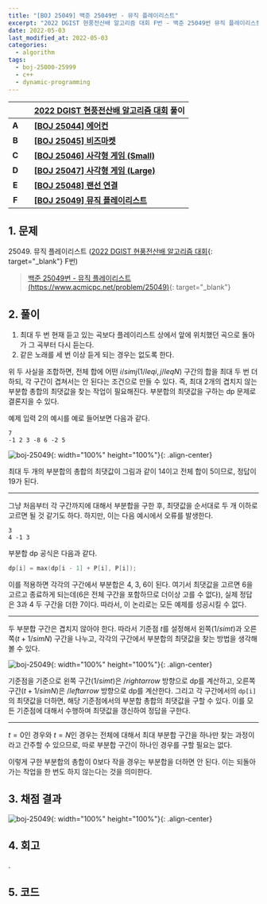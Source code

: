 ```yaml
---
title: "[BOJ 25049] 백준 25049번 - 뮤직 플레이리스트"
excerpt: "2022 DGIST 현풍전산배 알고리즘 대회 F번 - 백준 25049번 뮤직 플레이리스트 풀이"
date: 2022-05-03
last_modified_at: 2022-05-03
categories:
  - algorithm
tags:
  - boj-25000-25999
  - c++
  - dynamic-programming
---
```


|||[2022 DGIST 현풍전산배 알고리즘 대회](https://burningfalls.github.io/contest/dgist-baekjoon-contest/) 풀이|
|:---:|:---:|:---|
|**A**||**[[BOJ 25044] 에어컨](https://burningfalls.github.io/algorithm/boj-25044/)**|
|**B**||**[[BOJ 25045] 비즈마켓](https://burningfalls.github.io/algorithm/boj-25045/)**|
|**C**||**[[BOJ 25046] 사각형 게임 (Small)](https://burningfalls.github.io/algorithm/boj-25046/)**|
|**D**||**[[BOJ 25047] 사각형 게임 (Large)](https://burningfalls.github.io/algorithm/boj-25047/)**|
|**E**||**[[BOJ 25048] 랜선 연결](https://burningfalls.github.io/algorithm/boj-25048/)**|
|**F**||**[[BOJ 25049] 뮤직 플레이리스트](https://burningfalls.github.io/algorithm/boj-25049/)**|

## 1. 문제
$25049$. 뮤직 플레이리스트 ([2022 DGIST 현풍전산배 알고리즘 대회](https://burningfalls.github.io/contest/dgist-baekjoon-contest/){: target="_blank"} F번)

> [백준 25049번 - 뮤직 플레이리스트 (https://www.acmicpc.net/problem/25049)](https://www.acmicpc.net/problem/25049){: target="_blank"}

## 2. 풀이

1. 최대 두 번 현재 듣고 있는 곡보다 플레이리스트 상에서 앞에 위치했던 곡으로 돌아가 그 곡부터 다시 듣는다.
2. 같은 노래를 세 번 이상 듣게 되는 경우는 없도록 한다.

위 두 사실을 조합하면, 전체 합에 어떤 $i/sim j(1/leq i,j/leq N)$ 구간의 합을 최대 두 번 더하되, 각 구간이 겹쳐서는 안 된다는 조건으로 만들 수 있다. 즉, 최대 2개의 겹치지 않는 부분합 총합의 최댓값을 찾는 작업이 필요해진다. 부분합의 최댓값을 구하는 dp 문제로 결론지을 수 있다.

예제 입력 2의 예시를 예로 들어보면 다음과 같다.

```
7
-1 2 3 -8 6 -2 5
```

![boj-25049](https://user-images.githubusercontent.com/30232837/166419498-b8ad388c-0d41-4335-a0ed-b71287a1518a.png "boj-25049"){: width="100%" height="100%"}{: .align-center}

최대 두 개의 부분합의 총합의 최댓값이 그림과 같이 14이고 전체 합이 5이므로, 정답이 19가 된다.

---

그냥 처음부터 각 구간까지에 대해서 부분합을 구한 후, 최댓값을 순서대로 두 개 이하로 고르면 될 것 같기도 하다. 하지만, 이는 다음 예시에서 오류를 발생한다.

```
3
4 -1 3
```

부분합 dp 공식은 다음과 같다.

```cpp
dp[i] = max(dp[i - 1] + P[i], P[i]);
```

이를 적용하면 각각의 구간에서 부분합은 $4,\;3,\;6$이 된다. 여기서 최댓값을 고르면 6을 고르고 종료하게 되는데(6은 전체 구간을 포함하므로 더이상 고를 수 없다), 실제 정답은 3과 4 두 구간을 더한 7이다. 따라서, 이 논리로는 모든 예제를 성공시킬 수 없다.

---

두 부분합 구간은 겹치지 않아야 한다. 따라서 기준점 $t$를 설정해서 왼쪽($1/sim t$)과 오른쪽($t+1/sim N$) 구간을 나누고, 각각의 구간에서 부분합의 최댓값을 찾는 방법을 생각해볼 수 있다.

![boj-25049](https://user-images.githubusercontent.com/30232837/166422013-f8497720-dd84-43a4-8431-965c8c04e234.png "boj-25049"){: width="100%" height="100%"}{: .align-center}

기준점을 기준으로 왼쪽 구간($1/sim t$)은 $/rightarrow$ 방향으로 dp를 계산하고, 오른쪽 구간($t+1/sim N$)은 $/leftarrow$ 방향으로 dp를 계산한다. 그리고 각 구간에서의 `dp[i]`의 최댓값을 더하면, 해당 기준점에서의 부분합 총합의 최댓값을 구할 수 있다. 이를 모든 기준점에 대해서 수행하며 최댓값을 갱신하여 정답을 구한다.

---

$t=0$인 경우와 $t=N$인 경우는 전체에 대해서 최대 부분합 구간을 하나만 찾는 과정이라고 간주할 수 있으므로, 따로 부분합 구간이 하나인 경우를 구할 필요는 없다.

이렇게 구한 부분합의 총합이 0보다 작을 경우는 부분합을 더하면 안 된다. 이는 되돌아가는 작업을 한 번도 하지 않는다는 것을 의미한다.

## 3. 채점 결과

![boj-25049](https://user-images.githubusercontent.com/30232837/166394093-906d6f12-36eb-4602-bd38-1b13ccd28f92.png "boj-25049"){: width="100%" height="100%"}{: .align-center}

## 4. 회고

.

## 5. 코드

<script src="https://gist.github.com/BurningFalls/4c1aa201827cfff97202a6b10d9a6546.js"></script>